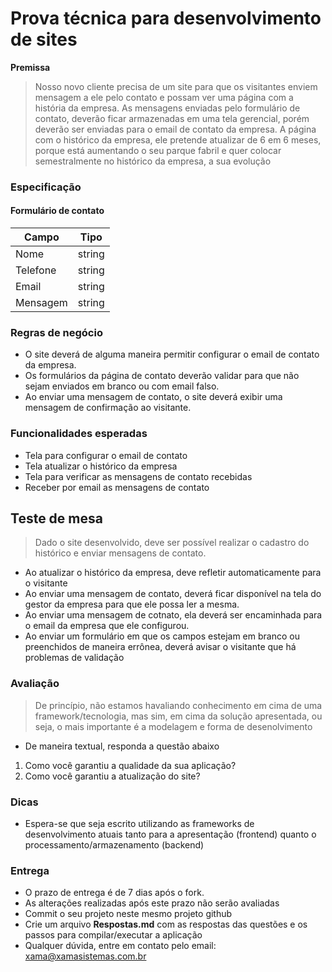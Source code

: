 # Prova técnica para desenvolvimento de sites

**Premissa**
> Nosso novo cliente precisa de um site para que os visitantes enviem mensagem a ele pelo contato e possam ver uma página com a história da empresa.
> As mensagens enviadas pelo formulário de contato, deverão ficar armazenadas em uma tela gerencial, porém deverão ser enviadas para o email de contato da empresa.
> A página com o histórico da empresa, ele pretende atualizar de 6 em 6 meses, porque está aumentando o seu parque fabril e quer colocar semestralmente no histórico da empresa, a sua evolução

### Especificação
#### Formulário de contato
| Campo | Tipo |
| ----- | ---- |
| Nome  | string |
| Telefone | string |
| Email | string |
| Mensagem | string |


### Regras de negócio
- O site deverá de alguma maneira permitir configurar o email de contato da empresa.
- Os formulários da página de contato deverão validar para que não sejam enviados em branco ou com email falso.
- Ao enviar uma mensagem de contato, o site deverá exibir uma mensagem de confirmação ao visitante.

### Funcionalidades esperadas
- Tela para configurar o email de contato
- Tela atualizar o histórico da empresa
- Tela para verificar as mensagens de contato recebidas
- Receber por email as mensagens de contato

## Teste de mesa
> Dado o site desenvolvido, deve ser possível realizar o cadastro do histórico e enviar mensagens de contato.
- Ao atualizar o histórico da empresa, deve refletir automaticamente para o visitante
- Ao enviar uma mensagem de contato, deverá ficar disponível na tela do gestor da empresa para que ele possa ler a mesma.
- Ao enviar uma mensagem de cotnato, ela deverá ser encaminhada para o email da empresa que ele configurou.
- Ao enviar um formulário em que os campos estejam em branco ou preenchidos de maneira errônea, deverá avisar o visitante que há problemas de validação

### Avaliação
> De princípio, não estamos havaliando conhecimento em cima de uma framework/tecnologia, mas sim, em cima da solução apresentada, ou seja, o mais importante é a modelagem e forma de desenolvimento

- De maneira textual, responda a questão abaixo
1. Como você garantiu a qualidade da sua aplicação?
2. Como você garantiu a atualização do site?

### Dicas
- Espera-se que seja escrito utilizando as frameworks de desenvolvimento atuais tanto para a apresentação (frontend) quanto o processamento/armazenamento (backend)

### Entrega
- O prazo de entrega é de 7 dias após o fork.
- As alterações realizadas após este prazo não serão avaliadas
- Commit o seu projeto neste mesmo projeto github
- Crie um arquivo **Respostas.md** com as respostas das questões e os passos para compilar/executar a aplicação
- Qualquer dúvida, entre em contato pelo email: [xama@xamasistemas.com.br](mailto:xama@xamasistemas.com.br)
